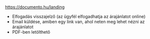 
https://documento.hu/landing

- Elfogadás visszajelző (az ügyfél elfogadhatja az árajánlatot online)
- Email küldése, amiben egy link van, ahol neten meg lehet nézni az árajánlatot
- PDF-ben letölthető
